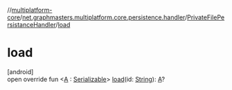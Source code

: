 //[multiplatform-core](../../../index.md)/[net.graphmasters.multiplatform.core.persistence.handler](../index.md)/[PrivateFilePersistanceHandler](index.md)/[load](load.md)

# load

[android]\
open override fun &lt;[A](load.md) : [Serializable](https://developer.android.com/reference/kotlin/java/io/Serializable.html)&gt; [load](load.md)(id: [String](https://kotlinlang.org/api/latest/jvm/stdlib/kotlin/-string/index.html)): [A](load.md)?
